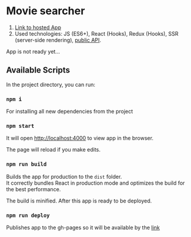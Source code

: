 # Movie searcher

1. [Link to hosted App](https://arthur199212.github.io/react-movie-searcher/)
2. Used technologies: JS (ES6+), React (Hooks), Redux (Hooks), SSR (server-side rendering), [public API](https://reactjs-cdp.herokuapp.com/api-docs).

App is not ready yet...


## Available Scripts

In the project directory, you can run:

### `npm i`
For installing all new dependencies from the project

### `npm start`
It will open [http://localhost:4000](http://localhost:4000) to view app in the browser.

The page will reload if you make edits.<br />


### `npm run build`

Builds the app for production to the `dist` folder.<br />
It correctly bundles React in production mode and optimizes the build for the best performance.

The build is minified.
After this app is ready to be deployed.

### `npm run deploy`

Publishes app to the gh-pages so it will be available by the [link](https://arthur199212.github.io/react-movie-searcher/)
